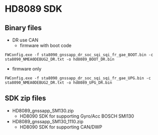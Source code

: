 HD8089 SDK
=====

## Binary files
* DR use CAN
  * firmware with boot code
```
FWConfig.exe -f sta8090_gnssapp_dr_soc_sqi_sqi_fr_gae_BOOT.bin -c sta8090_NMEA0DEBUG2_DR.txt -o hd8089_BOOT_DR.bin

```
  * firmware only
```
FWConfig.exe -f sta8090_gnssapp_dr_soc_sqi_sqi_fr_gae_UPG.bin -c sta8090_NMEA0DEBUG2_DR.txt -o hd8089_UPG_DR.bin

```

## SDK zip files
* HD8089_gnssapp_SM130.zip
  * HD8090 SDK for supporting Gyro/Acc BOSCH SMI130 
* HD8089_gnssapp_SM130_1110.zip
  * HD8090 SDK for supporting CAN/DWP



